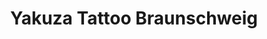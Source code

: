 ---
title: "Yakuza Tattoo Braunschweig"
url: /braunschweig/yakuza-tattoo-braunschweig/
shop: Tattoo
---